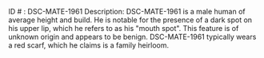 ID # : DSC-MATE-1961
Description: DSC-MATE-1961 is a male human of average height and build. He is notable for the presence of a dark spot on his upper lip, which he refers to as his "mouth spot". This feature is of unknown origin and appears to be benign. DSC-MATE-1961 typically wears a red scarf, which he claims is a family heirloom.